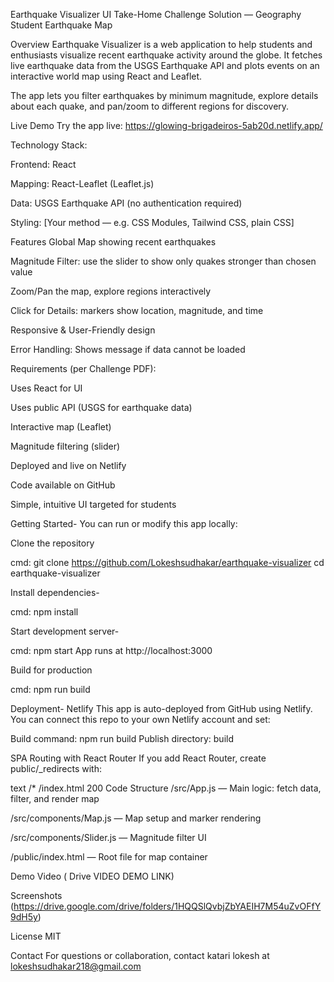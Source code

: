 Earthquake Visualizer
UI Take-Home Challenge Solution — Geography Student Earthquake Map

Overview
Earthquake Visualizer is a web application to help students and enthusiasts visualize recent earthquake activity around the globe.
It fetches live earthquake data from the USGS Earthquake API and plots events on an interactive world map using React and Leaflet.

The app lets you filter earthquakes by minimum magnitude, explore details about each quake, and pan/zoom to different regions for discovery.

Live Demo
Try the app live: https://glowing-brigadeiros-5ab20d.netlify.app/



Technology Stack:


Frontend: React

Mapping: React-Leaflet (Leaflet.js)

Data: USGS Earthquake API (no authentication required)

Styling: [Your method — e.g. CSS Modules, Tailwind CSS, plain CSS]

Features
Global Map showing recent earthquakes

Magnitude Filter: use the slider to show only quakes stronger than chosen value

Zoom/Pan the map, explore regions interactively

Click for Details: markers show location, magnitude, and time

Responsive & User-Friendly design

Error Handling: Shows message if data cannot be loaded



Requirements (per Challenge PDF):


Uses React for UI

Uses public API (USGS for earthquake data)

Interactive map (Leaflet)

Magnitude filtering (slider)

Deployed and live on Netlify

Code available on GitHub

Simple, intuitive UI targeted for students


Getting Started-
You can run or modify this app locally:

Clone the repository

cmd:
git clone https://github.com/Lokeshsudhakar/earthquake-visualizer
cd earthquake-visualizer


Install dependencies-

cmd:
npm install


Start development server-

cmd:
npm start
App runs at http://localhost:3000


Build for production

cmd:
npm run build


Deployment-
Netlify
This app is auto-deployed from GitHub using Netlify.
You can connect this repo to your own Netlify account and set:

Build command: npm run build
Publish directory: build

SPA Routing with React Router
If you add React Router, create public/_redirects with:

text
/* /index.html 200
Code Structure
/src/App.js — Main logic: fetch data, filter, and render map

/src/components/Map.js — Map setup and marker rendering

/src/components/Slider.js — Magnitude filter UI

/public/index.html — Root file for map container

Demo Video
( Drive VIDEO DEMO LINK)

Screenshots
(https://drive.google.com/drive/folders/1HQQSlQvbjZbYAEIH7M54uZvOFfY9dH5y)

License
MIT

Contact
For questions or collaboration, contact katari lokesh at lokeshsudhakar218@gmail.com
